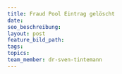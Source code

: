 ```yaml
---
title: Fraud Pool Eintrag gelöscht
date:
seo_beschreibung:
layout: post
feature_bild_path:
tags:
topics:
team_member: dr-sven-tintemann
---
```


